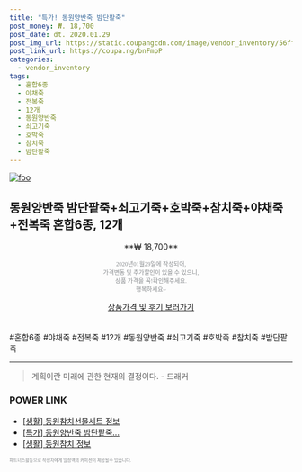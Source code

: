 ```yaml
--- 
title: "특가! 동원양반죽 밤단팥죽" 
post_money: ₩. 18,700 
post_date: dt. 2020.01.29 
post_img_url: https://static.coupangcdn.com/image/vendor_inventory/56ff/2b384628395fa16058a4d4e89b5b8608417bff5d1b33d4570c8391e96f95.jpg 
post_link_url: https://coupa.ng/bnFmpP 
categories: 
  - vendor_inventory 
tags: 
  - 혼합6종 
  - 야채죽 
  - 전복죽 
  - 12개 
  - 동원양반죽 
  - 쇠고기죽 
  - 호박죽 
  - 참치죽 
  - 밤단팥죽 
--- 
```

[![foo](https://static.coupangcdn.com/image/vendor_inventory/56ff/2b384628395fa16058a4d4e89b5b8608417bff5d1b33d4570c8391e96f95.jpg)](https://coupa.ng/bnFmpP) 

## 동원양반죽 밤단팥죽+쇠고기죽+호박죽+참치죽+야채죽+전복죽 혼합6종, 12개 
<p style="text-align: center;">**₩ 18,700**</p> 
<p style="text-align: center;"><span style="color: #898c8f; font-family: Georgia,Times,serif; font-size: 0.75em;">2020년01월29일에 작성되어, <br>가격변동 및 추가할인이 있을 수 있으니,<br> 상품 가격을 꼭!확인해주세요.<br>행복하세요~</span> 
</p>	 
<div markdown="0" style="text-align: center;"><a href="https://coupa.ng/bnFmpP" class="btn btn--success">상품가격 및 후기 보러가기</a></div> 
<br><br> 
  #혼합6종 #야채죽 #전복죽 #12개 #동원양반죽 #쇠고기죽 #호박죽 #참치죽 #밤단팥죽 
<hr> 

> 계획이란 미래에 관한 현재의 결정이다. - 드래커 


### POWER LINK

* <a href="https://blog.naver.com/santokki14/221766491403" target="_blank"> [생활] 동원참치선물세트 정보 </a>
* <a href="https://blog.naver.com/an0733/221789805657" target="_blank">[특가] 동원양반죽 밤단팥죽...</a>
* <a href="https://blog.naver.com/fash111/221767344374" target="_blank"> [생활] 동원참치 정보 </a>

<span style="color: #898c8f; font-family: Georgia,Times,serif; font-size: 0.55em;">파트너스활동으로 작성자에게 일정액의 커미션이 제공될수 있습니다.</span> 
